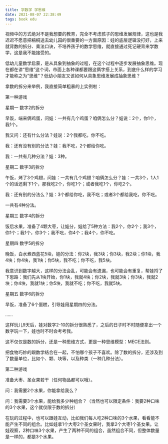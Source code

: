 ```yaml
---
title: 学数学 学思维
date: 2021-08-07 22:38:49  
tags: book edu
---
```


视频中的方式绝对不是我想要的教育，完全不考虑孩子的思维发展规律，这也是我迟迟不愿意把梧桐送去幼儿园的很重要的一方面原因：娃的底层逻辑没打好，上来就背数的拆分、乘法口诀，不培养孩子的数学思维，就直接通过死记硬背来学数学，这是我不能接受的。



低幼儿童数学启蒙，是从具象到抽象的过程，在这个过程中逐步发展抽象思维。现在都在讲“思维”这个词，市面上各种课都要跟这俩字搭上关系，到底什么样的学习才能称之为“思维”？低幼小朋友又该如何从具象思维发展成抽象思维？



拿数的拆分来举例，我直接简单粗暴的上实例啦：



第一种游戏



星期一 数字2的拆分

早饭，端来俩鸡蛋，问娃：一共有几个鸡蛋？咱俩怎么分？娃说：2个，你1个，我1个。

我又问：还有什么分法？娃说：2个我都吃，你不吃。

我：还有没有别的分法？娃：我不吃，2个都给你吃。

我：一共有几种分法？娃：3种。



星期二 数字3的拆分

午饭，烤了3个鸡翅，问娃：一共有几个鸡翅？咱俩怎么分？娃：一共3个，1人1个的话还剩下1个，那我吃2个，你吃1个；或者我吃1个，你吃2个。

我：还有别的分法么？娃：3个都给你吃，我不吃；或者3个都给我吃，你不吃。

一共有4种分法。



星期三 数字4的拆分

饭后水果，准备了4颗大枣，让娃分，娃给了5种方法：我2个，你2个；我3个，你1个；我1个，你3个；我不吃，你4个；我4个，你不吃。



星期四 数字5的拆分

晚饭，白水煮西蓝花5块，娃的分法：你2块，我3块；你3块，我2块；你1块，我4块；你4块，我1块；你5块，我不吃；你不吃，我5块。



我意识到数字越大，这样的分法会乱，可能会有遗漏，也可能会有重复，帮娃捋了下思路：我们先从1块开始，你1块，我就4块；你2块，我就3块；你3块，我就2块；你4块，我就1块；你5块，我就不吃；你不吃，我就5块。



星期五 数字6的拆分

早饭，准备了6个蛋糕，引导娃用星期四的分法。



……

 

这样玩儿9天后，娃对数字2-10的拆分很熟悉了，之后的日子时不时随便拿出一个数字玩一下，娃也时不时会考考我。



这不仅仅是数的拆分，还是一种思维方式，更是一种思维模型：MECE法则。



把食物巧妙的跟数学结合在一起，不怕哪个孩子不喜欢。除了数的拆分，还涉及到了数量单位，比如个、颗、块等，以及种类（一种几种分法）。



第二种游戏



准备大枣、圣女果若干（任何物品都可以哦）。

问：我需要2个水果，你能拿给我么？

问：我需要3个水果，能给我多少种组合？（当然也可以限定条件：我要2种口味的3个水果，这个就仅限于数的拆分）



在玩的过程中，也可以跟娃互动，比如我们每人吃2种口味的3个水果，看看能不能产生不同的组合。比如娃拿1个大枣2个圣女果时，我拿2个大枣1个圣女果。让娃观察，2种口味3个水果，产生了两种不同的组合，虽然组合不同，但整体数量是一样的，都是3个水果。